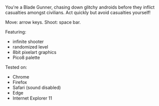 You're a Blade Gunner, chasing down glitchy androids before they inflict casualties amongst civilians. Act quickly but avoid casualties yourself!

Move: arrow keys.
Shoot: space bar.

Featuring:
- infinite shooter
- randomized level
- 8bit pixelart graphics
- Pico8 palette

Tested on:
- Chrome
- Firefox
- Safari (sound disabled)
- Edge
- Internet Explorer 11